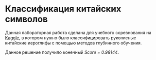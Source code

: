 # Классификация китайских символов

Данная лабораторная работа сделана для учебного соревнования на [Kaggle], в котором нужно было классифицировать рукописные китайские иероглифы с помощью методов глубинного обучения.

Данное решение получило конечный *Score = 0.98144*.

[Kaggle]:<https://www.kaggle.com/c/chinese-characters-2020>